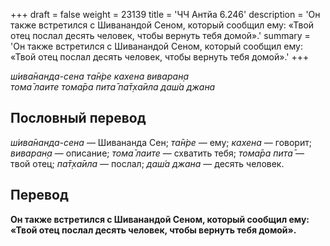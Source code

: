 +++
draft = false
weight = 23139
title = 'ЧЧ Антйа 6.246'
description = 'Он также встретился с Шиванандой Сеном, который сообщил ему: «Твой отец послал десять человек, чтобы вернуть тебя домой».'
summary = 'Он также встретился с Шиванандой Сеном, который сообщил ему: «Твой отец послал десять человек, чтобы вернуть тебя домой».'
+++

_ш́ива̄нанда-сена та̄н̇ре кахена виваран̣а  
тома̄ лаите тома̄ра пита̄ па̄т̣ха̄ила даш́а джана_

## Пословный перевод

_ш́ива̄нанда_\-_сена_ — Шивананда Сен; _та̄н̇ре_ — ему; _кахена_ — говорит; _виваран̣а_ — описание; _тома̄_ _лаите_ — схватить тебя; _тома̄ра_ _пита̄_ — твой отец; _па̄т̣ха̄ила_ — послал; _даш́а_ _джана_ — десять человек.

## Перевод

**Он также встретился с Шиванандой Сеном, который сообщил ему: «Твой отец послал десять человек, чтобы вернуть тебя домой».**
